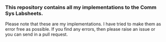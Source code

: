 ### This repository contains all my implementations to the Comm Sys Labsheets.
Please note that these are my implementations. I have tried to make them as error free as possible. If you find any errors, then please raise an issue or you can send in a pull request.
